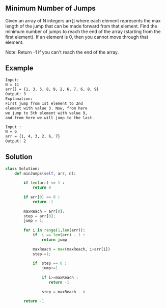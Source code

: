 ## Minimum Number of Jumps

Given an array of N integers arr[] where each element represents the max length of the jump that can be made forward from that element. Find the minimum number of jumps to reach the end of the array (starting from the first element). If an element is 0, then you cannot move through that element.

Note: Return -1 if you can't reach the end of the array.

## Example 
```bash
Input:
N = 11 
arr[] = {1, 3, 5, 8, 9, 2, 6, 7, 6, 8, 9} 
Output: 3 
Explanation: 
First jump from 1st element to 2nd 
element with value 3. Now, from here 
we jump to 5th element with value 9, 
and from here we will jump to the last. 

Input :
N = 6
arr = {1, 4, 3, 2, 6, 7}
Output: 2
```
## Solution

```python
class Solution:
    def minJumps(self, arr, n):
        
        if len(arr) <= 1 : 
            return 0 
   
        if arr[0] == 0 :  
            return -1 
  
        maxReach = arr[0]; 
        step = arr[0]; 
        jump = 1; 
        
        for i in range(1,len(arr)):
            if  i == len(arr) - 1 : 
                return jump 
                
            maxReach = max(maxReach, i+arr[i])
            step-=1; 
            
            if  step == 0 : 
                jump+=1  
                
                if i>=maxReach : 
                   return -1
                   
                step = maxReach - i 
  
        return -1  
```



